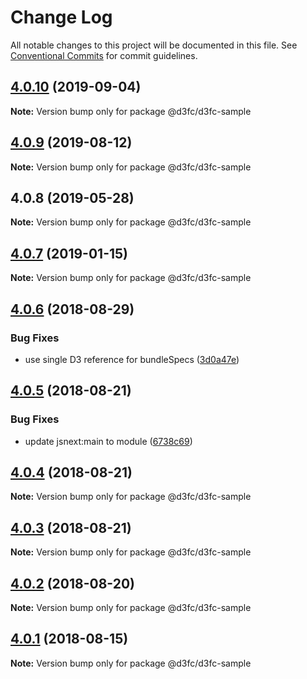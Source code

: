 # Change Log

All notable changes to this project will be documented in this file.
See [Conventional Commits](https://conventionalcommits.org) for commit guidelines.

## [4.0.10](https://github.com/d3fc/d3fc/compare/@d3fc/d3fc-sample@4.0.9...@d3fc/d3fc-sample@4.0.10) (2019-09-04)

**Note:** Version bump only for package @d3fc/d3fc-sample





<a name="4.0.9"></a>
## [4.0.9](https://github.com/d3fc/d3fc/compare/@d3fc/d3fc-sample@4.0.8...@d3fc/d3fc-sample@4.0.9) (2019-08-12)




**Note:** Version bump only for package @d3fc/d3fc-sample

<a name="4.0.8"></a>
## 4.0.8 (2019-05-28)




**Note:** Version bump only for package @d3fc/d3fc-sample

<a name="4.0.7"></a>
## [4.0.7](https://github.com/d3fc/d3fc/compare/@d3fc/d3fc-sample@4.0.6...@d3fc/d3fc-sample@4.0.7) (2019-01-15)




**Note:** Version bump only for package @d3fc/d3fc-sample

<a name="4.0.6"></a>
## [4.0.6](https://github.com/d3fc/d3fc/compare/@d3fc/d3fc-sample@4.0.5...@d3fc/d3fc-sample@4.0.6) (2018-08-29)


### Bug Fixes

* use single D3 reference for bundleSpecs ([3d0a47e](https://github.com/d3fc/d3fc/commit/3d0a47e))




<a name="4.0.5"></a>
## [4.0.5](https://github.com/d3fc/d3fc/compare/@d3fc/d3fc-sample@4.0.4...@d3fc/d3fc-sample@4.0.5) (2018-08-21)


### Bug Fixes

* update jsnext:main to module ([6738c69](https://github.com/d3fc/d3fc/commit/6738c69))




<a name="4.0.4"></a>
## [4.0.4](https://github.com/d3fc/d3fc/compare/@d3fc/d3fc-sample@4.0.3...@d3fc/d3fc-sample@4.0.4) (2018-08-21)




**Note:** Version bump only for package @d3fc/d3fc-sample

<a name="4.0.3"></a>
## [4.0.3](https://github.com/d3fc/d3fc-sample/compare/@d3fc/d3fc-sample@4.0.2...@d3fc/d3fc-sample@4.0.3) (2018-08-21)




**Note:** Version bump only for package @d3fc/d3fc-sample

<a name="4.0.2"></a>
## [4.0.2](https://github.com/d3fc/d3fc/compare/@d3fc/d3fc-sample@4.0.1...@d3fc/d3fc-sample@4.0.2) (2018-08-20)




**Note:** Version bump only for package @d3fc/d3fc-sample

<a name="4.0.1"></a>
## [4.0.1](https://github.com/d3fc/d3fc/compare/@d3fc/d3fc-sample@4.0.0...@d3fc/d3fc-sample@4.0.1) (2018-08-15)




**Note:** Version bump only for package @d3fc/d3fc-sample
